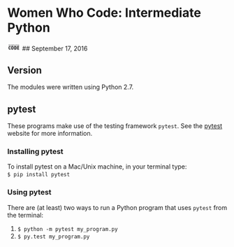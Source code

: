 # Women Who Code: Intermediate Python
<img src="logo.jpeg" alt="Drawing" style="width: 30px;"/>
## September 17, 2016

## Version
The modules were written using Python 2.7.

## pytest
These programs make use of the testing framework ```pytest```. See the [pytest](http://pytest.org/latest/) website for more information.

### Installing pytest
To install pytest on a Mac/Unix machine, in your terminal type: <br>
```$ pip install pytest```

### Using pytest
There are (at least) two ways to run a Python program that uses ```pytest``` from the terminal:

1. ```$ python -m pytest my_program.py```
2. ```$ py.test my_program.py```
